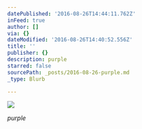 ```yaml
---
datePublished: '2016-08-26T14:44:11.762Z'
inFeed: true
author: []
via: {}
dateModified: '2016-08-26T14:40:52.556Z'
title: ''
publisher: {}
description: purple
starred: false
sourcePath: _posts/2016-08-26-purple.md
_type: Blurb

---
```

![](https://the-grid-user-content.s3-us-west-2.amazonaws.com/9792f782-316b-4d75-8948-27f840f81f64.jpg)

_purple_